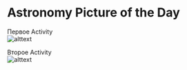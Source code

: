 # Astronomy Picture of the Day
Первое Activity<br/>
![alttext](https://github.com/Kirill1995-x/APOD/tree/master/app/src/main/res/screenshots/APOD_2.png)

Второе Activity<br/>
![alttext](https://github.com/Kirill1995-x/APOD/tree/master/app/src/main/res/screenshots/APOD_2.png)

